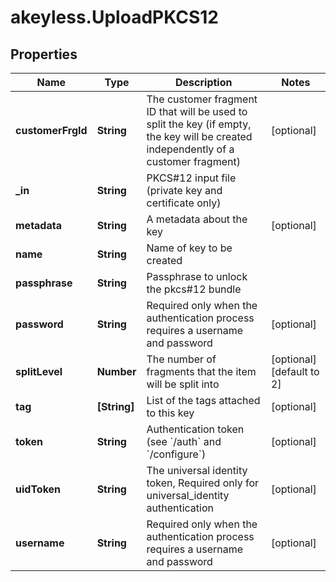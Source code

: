 # akeyless.UploadPKCS12

## Properties

Name | Type | Description | Notes
------------ | ------------- | ------------- | -------------
**customerFrgId** | **String** | The customer fragment ID that will be used to split the key (if empty, the key will be created independently of a customer fragment) | [optional] 
**_in** | **String** | PKCS#12 input file (private key and certificate only) | 
**metadata** | **String** | A metadata about the key | [optional] 
**name** | **String** | Name of key to be created | 
**passphrase** | **String** | Passphrase to unlock the pkcs#12 bundle | 
**password** | **String** | Required only when the authentication process requires a username and password | [optional] 
**splitLevel** | **Number** | The number of fragments that the item will be split into | [optional] [default to 2]
**tag** | **[String]** | List of the tags attached to this key | [optional] 
**token** | **String** | Authentication token (see &#x60;/auth&#x60; and &#x60;/configure&#x60;) | [optional] 
**uidToken** | **String** | The universal identity token, Required only for universal_identity authentication | [optional] 
**username** | **String** | Required only when the authentication process requires a username and password | [optional] 


